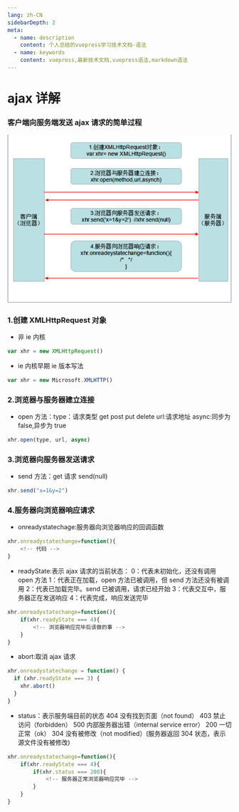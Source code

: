 ```yaml
---
lang: zh-CN
sidebarDepth: 2
meta:
  - name: description
    content: 个人总结的vuepress学习技术文档-语法
  - name: keywords
    content: vuepress,最新技术文档,vuepress语法,markdown语法
---
```


# ajax 详解

### 客户端向服务端发送 ajax 请求的简单过程

![ajax 请求示意图](./ajax.png)

### 1.创建 XMLHttpRequest 对象

- 非 ie 内核

```js
var xhr = new XMLHttpRequest()
```

- ie 内核早期 ie 版本写法

```js
var xhr = new Microsoft.XMLHTTP()
```

### 2.浏览器与服务器建立连接

- open 方法：type：请求类型 get post put delete
  url:请求地址
  async:同步为 false,异步为 true

```js
xhr.open(type, url, async)
```

### 3.浏览器向服务器发送请求

- send 方法：get 请求 send(null)

```js
xhr.send("x=1&y=2")
```

### 4.服务器向浏览器响应请求

- onreadystatechage:服务器向浏览器响应的回调函数

```js
xhr.onreadystatechange=function(){
    <!-- 代码 -->
}
```

- readyState:表示 ajax 请求的当前状态：
  0：代表未初始化，还没有调用 open 方法
  1：代表正在加载，open 方法已被调用，但 send 方法还没有被调用
  2：代表已加载完毕。send 已被调用，请求已经开始
  3：代表交互中，服务器正在发送响应
  4：代表完成，响应发送完毕

```js
xhr.onreadystatechange=function(){
    if(xhr.readyState === 4){
        <!-- 浏览器响应完毕后该做的事 -->
    }
}
```

- abort:取消 ajax 请求

```js
xhr.onreadystatechange = function() {
  if (xhr.readyState === 3) {
    xhr.abort()
  }
}
```

- status：表示服务端目前的状态
  404 没有找到页面（not found）
  403 禁止访问（forbidden）
  500 内部服务器出错（internal service error）
  200 一切正常（ok）
  304 没有被修改（not modified）(服务器返回 304 状态，表示源文件没有被修改)

```js
xhr.onreadystatechange=function(){
    if(xhr.readyState === 4){
        if(xhr.status === 200){
            <!-- 服务器正常浏览器响应完毕 -->
        }
    }
}
```
